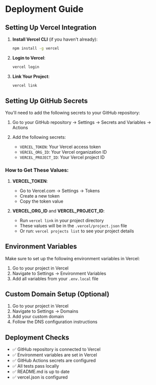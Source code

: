 # Deployment Guide

## Setting Up Vercel Integration

1. **Install Vercel CLI** (if you haven't already):
   ```bash
   npm install -g vercel
   ```

2. **Login to Vercel**:
   ```bash
   vercel login
   ```

3. **Link Your Project**:
   ```bash
   vercel link
   ```

## Setting Up GitHub Secrets

You'll need to add the following secrets to your GitHub repository:

1. Go to your GitHub repository → Settings → Secrets and Variables → Actions
2. Add the following secrets:

   - `VERCEL_TOKEN`: Your Vercel access token
   - `VERCEL_ORG_ID`: Your Vercel organization ID
   - `VERCEL_PROJECT_ID`: Your Vercel project ID

### How to Get These Values:

1. **VERCEL_TOKEN**:
   - Go to Vercel.com → Settings → Tokens
   - Create a new token
   - Copy the token value

2. **VERCEL_ORG_ID** and **VERCEL_PROJECT_ID**:
   - Run `vercel link` in your project directory
   - These values will be in the `.vercel/project.json` file
   - Or run: `vercel projects list` to see your project details

## Environment Variables

Make sure to set up the following environment variables in Vercel:

1. Go to your project in Vercel
2. Navigate to Settings → Environment Variables
3. Add all variables from your `.env.local` file

## Custom Domain Setup (Optional)

1. Go to your project in Vercel
2. Navigate to Settings → Domains
3. Add your custom domain
4. Follow the DNS configuration instructions

## Deployment Checks

- ✅ GitHub repository is connected to Vercel
- ✅ Environment variables are set in Vercel
- ✅ GitHub Actions secrets are configured
- ✅ All tests pass locally
- ✅ README.md is up to date
- ✅ vercel.json is configured

